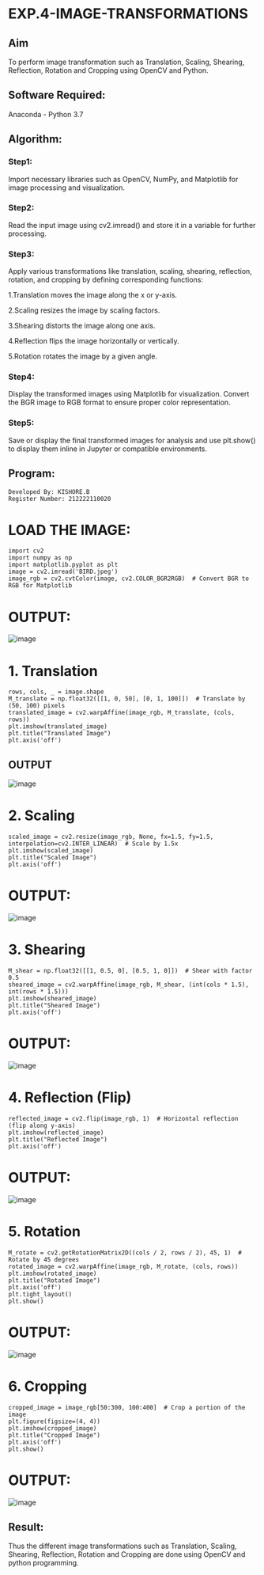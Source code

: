 # EXP.4-IMAGE-TRANSFORMATIONS


## Aim
To perform image transformation such as Translation, Scaling, Shearing, Reflection, Rotation and Cropping using OpenCV and Python.

## Software Required:
Anaconda - Python 3.7

## Algorithm:
### Step1:

Import necessary libraries such as OpenCV, NumPy, and Matplotlib for image processing and visualization.
### Step2:
Read the input image using cv2.imread() and store it in a variable for further processing.
### Step3:
Apply various transformations like translation, scaling, shearing, reflection, rotation, and cropping by defining corresponding functions:

1.Translation moves the image along the x or y-axis.

2.Scaling resizes the image by scaling factors.

3.Shearing distorts the image along one axis.

4.Reflection flips the image horizontally or vertically.

5.Rotation rotates the image by a given angle.

### Step4:
Display the transformed images using Matplotlib for visualization. Convert the BGR image to RGB format to ensure proper color representation.

### Step5:
Save or display the final transformed images for analysis and use plt.show() to display them inline in Jupyter or compatible environments.

## Program:
```
Developed By: KISHORE.B
Register Number: 212222110020
```
# LOAD THE IMAGE:
```
import cv2
import numpy as np
import matplotlib.pyplot as plt
image = cv2.imread('BIRD.jpeg')
image_rgb = cv2.cvtColor(image, cv2.COLOR_BGR2RGB)  # Convert BGR to RGB for Matplotlib
```
# OUTPUT:
![image](https://github.com/user-attachments/assets/49b43b9c-5155-4271-8edf-f18da13d5380)

# 1. Translation
```
rows, cols, _ = image.shape
M_translate = np.float32([[1, 0, 50], [0, 1, 100]])  # Translate by (50, 100) pixels
translated_image = cv2.warpAffine(image_rgb, M_translate, (cols, rows))
plt.imshow(translated_image)
plt.title("Translated Image")
plt.axis('off')
```
## OUTPUT
![image](https://github.com/user-attachments/assets/df7a78c5-bf28-467b-a696-ee8cdc66faca)

# 2. Scaling
```
scaled_image = cv2.resize(image_rgb, None, fx=1.5, fy=1.5, interpolation=cv2.INTER_LINEAR)  # Scale by 1.5x
plt.imshow(scaled_image)
plt.title("Scaled Image")
plt.axis('off')
```
# OUTPUT:
![image](https://github.com/user-attachments/assets/13f4dbb9-e697-493b-a1bc-9941e4ea1445)

# 3. Shearing
```
M_shear = np.float32([[1, 0.5, 0], [0.5, 1, 0]])  # Shear with factor 0.5
sheared_image = cv2.warpAffine(image_rgb, M_shear, (int(cols * 1.5), int(rows * 1.5)))
plt.imshow(sheared_image)
plt.title("Sheared Image")
plt.axis('off')

```
# OUTPUT:
![image](https://github.com/user-attachments/assets/8f731c54-6dc9-432e-9f84-147eec9cccae)

# 4. Reflection (Flip)
```
reflected_image = cv2.flip(image_rgb, 1)  # Horizontal reflection (flip along y-axis)
plt.imshow(reflected_image)
plt.title("Reflected Image")
plt.axis('off')
```
# OUTPUT:
![image](https://github.com/user-attachments/assets/eaac9f1e-9ef0-4a48-9374-3f322abee6f4)

# 5. Rotation
```
M_rotate = cv2.getRotationMatrix2D((cols / 2, rows / 2), 45, 1)  # Rotate by 45 degrees
rotated_image = cv2.warpAffine(image_rgb, M_rotate, (cols, rows))
plt.imshow(rotated_image)
plt.title("Rotated Image")
plt.axis('off')
plt.tight_layout()
plt.show()
```
# OUTPUT:
![image](https://github.com/user-attachments/assets/88c9e53d-7cfc-410f-b681-0e6b2684ad9b)

# 6. Cropping
```
cropped_image = image_rgb[50:300, 100:400]  # Crop a portion of the image
plt.figure(figsize=(4, 4))
plt.imshow(cropped_image)
plt.title("Cropped Image")
plt.axis('off')
plt.show()
```
# OUTPUT:
![image](https://github.com/user-attachments/assets/97267a5e-e5e5-4aad-ae68-d7cf1070d175)






## Result: 

Thus the different image transformations such as Translation, Scaling, Shearing, Reflection, Rotation and Cropping are done using OpenCV and python programming.
